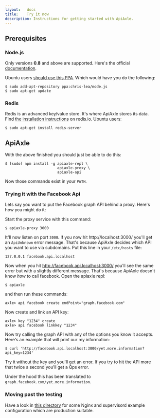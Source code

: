 ```yaml
---
layout:   docs
title:    Try it now
description: Instructions for getting started with ApiAxle.
---
```


## Prerequisites

### Node.js

Only versions **0.8** and above are supported. Here's the official
[documentation](https://github.com/joyent/node/wiki/Installation).

Ubuntu users
[should use this PPA](https://launchpad.net/~chris-lea/+archive/node.js/). Which
would have you do the following:

    $ sudo add-apt-repository ppa:chris-lea/node.js
    $ sudo apt-get update

### Redis

Redis is an advanced key/value store. It's where ApiAxle stores its
data. Find [the installation instructions](http://redis.io/download)
on redis.io. Ubuntu users:

    $ sudo apt-get install redis-server

## ApiAxle

With the above finished you should just be able to do this:

    $ [sudo] npm install -g apiaxle-repl \
                            apiaxle-proxy \
                            apiaxle-api

Now those commands exist in your `PATH`.

### Trying it with the Facebook Api

Lets say you want to put the Facebook graph API behind a proxy. Here's
how you might do it:

Start the proxy service with this command:

    $ apiaxle-proxy 3000

It'll now listen on port `3000`. If you now hit http://localhost:3000/
you'll get an `ApiUnknown` error message. That's because ApiAxle
decides which API you want to use via subdomains. Put this line in
your `/etc/hosts` file:

    127.0.0.1 facebook.api.localhost

Now when you hit http://facebook.api.localhost:3000/ you'll see the
same error but with a slightly different message. That's because
ApiAxle doesn't know *how* to call facebook. Open the apiaxle repl:

    $ apiaxle

and then run these commands:

    axle> api facebook create endPoint="graph.facebook.com"

Now create and link an API key:

    axle> key "1234" create
    axle> api facebook linkkey "1234"

Now try calling the graph API with any of the options you know it
accepts. Here's an example that will print our my information:

    $ curl 'http://facebook.api.localhost:3000/yet.more.information?api_key=1234'

Try it without the key and you'll get an error. If you try to hit the
API more that twice a second you'll get a Qps error.

Under the hood this has been translated to
`graph.facebook.com/yet.more.information`.

### Moving past the testing

Have a look in
[this directory](https://github.com/apiaxle/apiaxle/tree/develop/thirdparty-conf)
for some Nginx and supervisord example configuration which are
production suitable.

